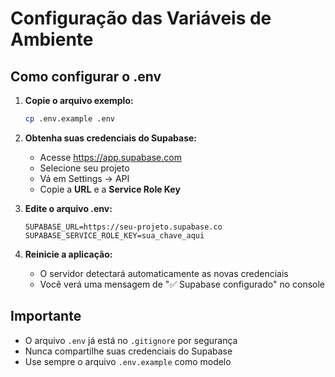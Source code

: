 # Configuração das Variáveis de Ambiente

## Como configurar o .env

1. **Copie o arquivo exemplo:**
   ```bash
   cp .env.example .env
   ```

2. **Obtenha suas credenciais do Supabase:**
   - Acesse https://app.supabase.com
   - Selecione seu projeto
   - Vá em Settings → API
   - Copie a **URL** e a **Service Role Key**

3. **Edite o arquivo .env:**
   ```env
   SUPABASE_URL=https://seu-projeto.supabase.co
   SUPABASE_SERVICE_ROLE_KEY=sua_chave_aqui
   ```

4. **Reinicie a aplicação:**
   - O servidor detectará automaticamente as novas credenciais
   - Você verá uma mensagem de "✅ Supabase configurado" no console

## Importante
- O arquivo `.env` já está no `.gitignore` por segurança
- Nunca compartilhe suas credenciais do Supabase
- Use sempre o arquivo `.env.example` como modelo